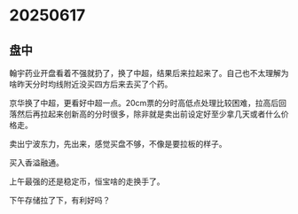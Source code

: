# 20250617

## 盘中

翰宇药业开盘看着不强就扔了，换了中超，结果后来拉起来了。自己也不太理解为啥昨天分时均线附近没买四方后来去买了个药。

京华换了中超，更看好中超一点。20cm票的分时高低点处理比较困难，拉高后回落然后再拉起来创新高的分时很多，除非就是卖出前设定好至少拿几天或者什么价格走。

卖出宁波东力，先出来，感觉买盘不够，不像是要拉板的样子。

买入香溢融通。

上午最强的还是稳定币，恒宝啥的走换手了。

下午存储拉了下，有利好吗？
